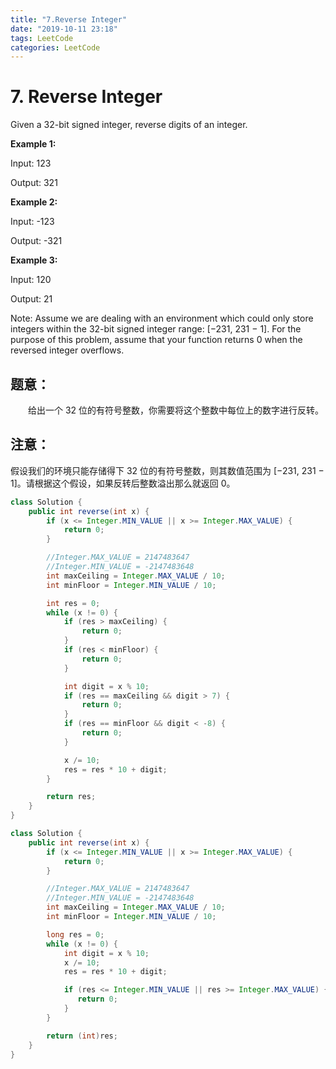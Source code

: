 ```yaml
---
title: "7.Reverse Integer"
date: "2019-10-11 23:18"
tags: LeetCode
categories: LeetCode
---
```



# 7. Reverse Integer

Given a 32-bit signed integer, reverse digits of an integer.

**Example 1:**

Input: 123

Output: 321

**Example 2:**

Input: -123

Output: -321

**Example 3:**

Input: 120

Output: 21

Note:
Assume we are dealing with an environment which could only store integers within the 32-bit signed integer range: [−231,  231 − 1]. For the purpose of this problem, assume that your function returns 0 when the reversed integer overflows.


<!--more-->

## 题意：

　　给出一个 32 位的有符号整数，你需要将这个整数中每位上的数字进行反转。

## 注意：

  假设我们的环境只能存储得下 32 位的有符号整数，则其数值范围为 [−231,  231 − 1]。请根据这个假设，如果反转后整数溢出那么就返回 0。


```java
class Solution {
    public int reverse(int x) {
        if (x <= Integer.MIN_VALUE || x >= Integer.MAX_VALUE) {
            return 0;
        }

        //Integer.MAX_VALUE = 2147483647
        //Integer.MIN_VALUE = -2147483648
        int maxCeiling = Integer.MAX_VALUE / 10;
        int minFloor = Integer.MIN_VALUE / 10;

        int res = 0;
        while (x != 0) {
            if (res > maxCeiling) {
                return 0;
            }
            if (res < minFloor) {
                return 0;
            }

            int digit = x % 10;
            if (res == maxCeiling && digit > 7) {
                return 0;
            }
            if (res == minFloor && digit < -8) {
                return 0;
            }

            x /= 10;
            res = res * 10 + digit;
        }

        return res;
    }
}

```

```java
class Solution {
    public int reverse(int x) {
        if (x <= Integer.MIN_VALUE || x >= Integer.MAX_VALUE) {
            return 0;
        }

        //Integer.MAX_VALUE = 2147483647
        //Integer.MIN_VALUE = -2147483648
        int maxCeiling = Integer.MAX_VALUE / 10;
        int minFloor = Integer.MIN_VALUE / 10;

        long res = 0;
        while (x != 0) {
            int digit = x % 10;
            x /= 10;
            res = res * 10 + digit;

            if (res <= Integer.MIN_VALUE || res >= Integer.MAX_VALUE) {
               return 0;
            }
        }

        return (int)res;
    }
}

```
